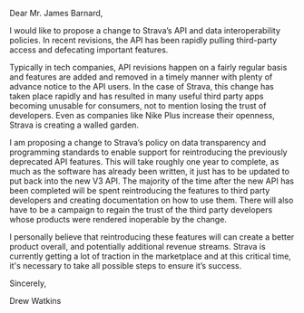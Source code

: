 Dear Mr. James Barnard,

I would like to propose a change to Strava’s API and data interoperability policies. In recent revisions, the API has been rapidly pulling third-party access and defecating important features. 

Typically in tech companies, API revisions happen on a fairly regular basis and features are added and removed in a timely manner with plenty of advance notice to the API users. In the case of Strava, this change has taken place rapidly and has resulted in many useful third party apps becoming unusable for consumers, not to mention losing the trust of developers. Even as companies like Nike Plus increase their openness, Strava is creating a walled garden.

I am proposing a change to Strava’s policy on data transparency and programming standards to enable support for reintroducing the previously deprecated API features. This will take roughly one year to complete, as much as the software has already been written, it just has to be updated to put back into the new V3 API. The majority of the time after the new API has been completed will be spent reintroducing the features to third party developers and creating documentation on how to use them. There will also have to be a campaign to regain the trust of the third party developers whose products were rendered inoperable by the change.

I personally believe that reintroducing these features will can create a better product overall, and potentially additional revenue streams. Strava is currently getting a lot of traction in the marketplace and at this critical time, it's necessary to take all possible steps to ensure it’s success.

Sincerely,

Drew Watkins

